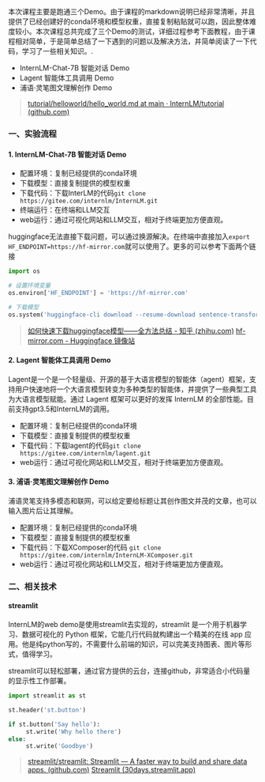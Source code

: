 本次课程主要是跑通三个Demo。由于课程的markdown说明已经非常清晰，并且提供了已经创建好的conda环境和模型权重，直接复制粘贴就可以跑，因此整体难度较小。本次课程总共完成了三个Demo的测试，详细过程参考下面教程，由于课程相对简单，于是简单总结了一下遇到的问题以及解决方法，并简单阅读了一下代码，学习了一些相关知识。.

- InternLM-Chat-7B 智能对话 Demo
- Lagent 智能体工具调用 Demo
- 浦语·灵笔图文理解创作 Demo

> [tutorial/helloworld/hello_world.md at main · InternLM/tutorial (github.com)](https://github.com/InternLM/tutorial/blob/main/helloworld/hello_world.md)

### 一、实验流程

#### 1. InternLM-Chat-7B 智能对话 Demo

- 配置环境：复制已经提供的conda环境
- 下载模型：直接复制提供的模型权重
- 下载代码：下载InterLM的代码`git clone https://gitee.com/internlm/InternLM.git`
- 终端运行：在终端和LLM交互
- web运行：通过可视化网站和LLM交互，相对于终端更加方便直观。

huggingface无法直接下载问题，可以通过换源解决。在终端中直接加入`export HF_ENDPOINT=https://hf-mirror.com`就可以使用了。更多的可以参考下面两个链接

```python
import os

# 设置环境变量
os.environ['HF_ENDPOINT'] = 'https://hf-mirror.com'

# 下载模型
os.system('huggingface-cli download --resume-download sentence-transformers/paraphrase-multilingual-MiniLM-L12-v2 --local-dir /root/data/model/sentence-transformer')
```

>[如何快速下载huggingface模型——全方法总结 - 知乎 (zhihu.com)](https://zhuanlan.zhihu.com/p/663712983)
>[hf-mirror.com - Huggingface 镜像站](https://hf-mirror.com/)

#### 2. Lagent 智能体工具调用 Demo

Lagent是一个是一个轻量级、开源的基于大语言模型的智能体（agent）框架，支持用户快速地将一个大语言模型转变为多种类型的智能体，并提供了一些典型工具为大语言模型赋能。通过 Lagent 框架可以更好的发挥 InternLM 的全部性能。目前支持gpt3.5和InternLM的调用。

- 配置环境：复制已经提供的conda环境
- 下载模型：直接复制提供的模型权重
- 下载代码：下载lagent的代码`git clone https://gitee.com/internlm/lagent.git`
- web运行：通过可视化网站和LLM交互，相对于终端更加方便直观。

#### 3. 浦语·灵笔图文理解创作 Demo

浦语灵笔支持多模态和联网，可以给定要给标题让其创作图文并茂的文章，也可以输入图片后让其理解。

- 配置环境：复制已经提供的conda环境
- 下载模型：直接复制提供的模型权重
- 下载代码：下载XComposer的代码 `git clone https://gitee.com/internlm/InternLM-XComposer.git`
- web运行：通过可视化网站和LLM交互，相对于终端更加方便直观。
### 二、相关技术

#### streamlit

InternLM的web demo是使用streamlit去实现的，streamlit 是一个用于机器学习、数据可视化的 Python 框架，它能几行代码就构建出一个精美的在线 app 应用。他是纯python写的，不需要什么前端的知识，可以完美支持图表、图片等形式，值得学习。

streamlit可以轻松部署，通过官方提供的云台，连接github，非常适合小代码量的显示性工作部署。

```python
import streamlit as st

st.header('st.button')

if st.button('Say hello'):
     st.write('Why hello there')
else:
     st.write('Goodbye')
```

> [streamlit/streamlit: Streamlit — A faster way to build and share data apps. (github.com)](https://github.com/streamlit/streamlit)
> [Streamlit (30days.streamlit.app)](https://30days.streamlit.app/?challenge=Day1)